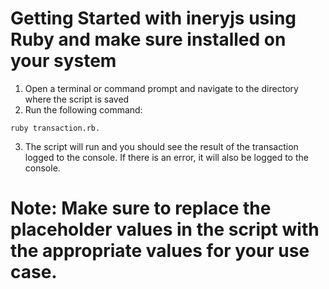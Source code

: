 # Getting Started with ineryjs using Ruby and make sure installed on your system

1. Open a terminal or command prompt and navigate to the directory where the script is saved
2. Run the following command: 
```
ruby transaction.rb.
```
3. The script will run and you should see the result of the transaction logged to the console. If there is an error, it will also be logged to the console.

# Note: Make sure to replace the placeholder values in the script with the appropriate values for your use case.